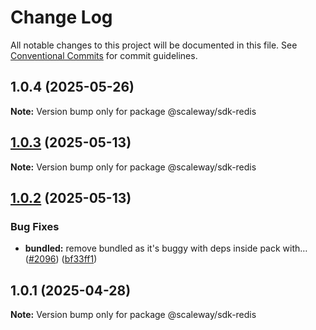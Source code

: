 # Change Log

All notable changes to this project will be documented in this file.
See [Conventional Commits](https://conventionalcommits.org) for commit guidelines.

## 1.0.4 (2025-05-26)

**Note:** Version bump only for package @scaleway/sdk-redis

## [1.0.3](https://github.com/scaleway/scaleway-sdk-js/compare/@scaleway/sdk-redis@1.0.2...@scaleway/sdk-redis@1.0.3) (2025-05-13)

**Note:** Version bump only for package @scaleway/sdk-redis

## [1.0.2](https://github.com/scaleway/scaleway-sdk-js/compare/@scaleway/sdk-redis@1.0.1...@scaleway/sdk-redis@1.0.2) (2025-05-13)

### Bug Fixes

- **bundled:** remove bundled as it's buggy with deps inside pack with… ([#2096](https://github.com/scaleway/scaleway-sdk-js/issues/2096)) ([bf33ff1](https://github.com/scaleway/scaleway-sdk-js/commit/bf33ff1f9cdd951add94817dac27239c86ef5437))

## 1.0.1 (2025-04-28)

**Note:** Version bump only for package @scaleway/sdk-redis
